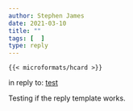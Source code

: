 ```yaml
---
author: Stephen James
date: 2021-03-10
title: ""
tags: [  ]
type: reply
---
```

	{{< microformats/hcard >}}
<p>in reply to: <a class="u-in-reply-to" href="test">test</a></p>
<p class="e-content">Testing if the reply template works.<p>
 	  <time class="dt-published" datetime="2021-03-10T13:18:42"></time>
	</a>
</p>
